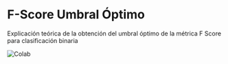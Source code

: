 # F-Score Umbral Óptimo

Explicación teórica de la obtención del umbral óptimo de la métrica F Score para clasificación binaria

![Colab](https://img.shields.io/badge/Colab-F9AB00?style=for-the-badge&logo=googlecolab&color=525252)
